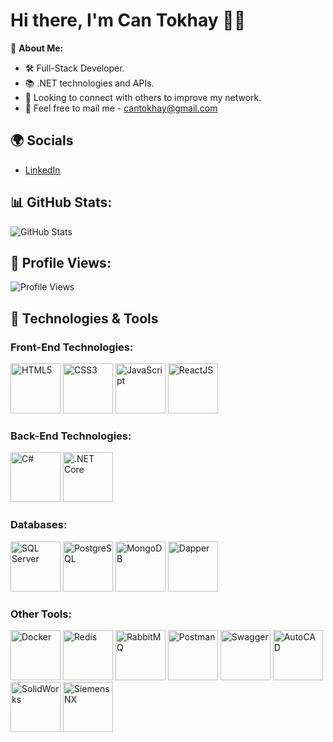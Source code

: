 # Hi there, I'm Can Tokhay 👋🏼

🌟 **About Me:**
- 🛠️ Full-Stack Developer.
- 📚 .NET technologies and APIs.
- 🤝 Looking to connect with others to improve my network.
- 📧 Feel free to mail me - cantokhay@gmail.com

## 🌍 Socials
- [LinkedIn](https://www.linkedin.com/in/cantokhay)

## 📊 GitHub Stats:
![GitHub Stats](https://github-readme-stats.vercel.app/api?username=cantokhay&show_icons=true&hide_title=true&count_private=true&theme=radical)

## 👀 Profile Views:
![Profile Views](https://komarev.com/ghpvc/?username=cantokhay)

## 🚀 Technologies & Tools

### Front-End Technologies:
<img src="https://upload.wikimedia.org/wikipedia/commons/6/6c/HTML5_logo_and_wordmark.svg" alt="HTML5" width="80"/> 
<img src="https://upload.wikimedia.org/wikipedia/commons/3/3c/CSS3_logo_and_wordmark.svg" alt="CSS3" width="80"/> 
<img src="https://upload.wikimedia.org/wikipedia/commons/9/9c/JavaScript-logo.png" alt="JavaScript" width="80"/> 
<img src="https://upload.wikimedia.org/wikipedia/commons/a/a7/React-icon.svg" alt="ReactJS" width="80"/> 

### Back-End Technologies:
<img src="https://upload.wikimedia.org/wikipedia/commons/5/5f/C_Sharp_logo.png" alt="C#" width="80"/> 
<img src="https://dotnet.microsoft.com/static/images/logo.svg" alt=".NET Core" width="80"/> 

### Databases:
<img src="https://upload.wikimedia.org/wikipedia/commons/2/29/Microsoft_SQL_Server_logo.png" alt="SQL Server" width="80"/> 
<img src="https://upload.wikimedia.org/wikipedia/commons/9/9b/Postgresql_logo.3colors-vertical.svg" alt="PostgreSQL" width="80"/> 
<img src="https://www.mongodb.com/assets/images/global/leaf.svg" alt="MongoDB" width="80"/> 
<img src="https://dapper-tutorial.net/images/dapper-logo.png" alt="Dapper" width="80"/> 

### Other Tools:
<img src="https://www.docker.com/wp-content/uploads/2022/03/horizontal-logo-monochromatic-white.png" alt="Docker" width="80"/> 
<img src="https://redis.io/images/redis-white.svg" alt="Redis" width="80"/> 
<img src="https://www.rabbitmq.com/img/rabbitmq_logo.svg" alt="RabbitMQ" width="80"/> 
<img src="https://www.postman.com/assets/logos/postman-icon.svg" alt="Postman" width="80"/> 
<img src="https://upload.wikimedia.org/wikipedia/commons/8/82/Swagger_logo.svg" alt="Swagger" width="80"/> 
<img src="https://upload.wikimedia.org/wikipedia/commons/6/6c/AutoCAD_Logo.png" alt="AutoCAD" width="80"/> 
<img src="https://upload.wikimedia.org/wikipedia/commons/1/18/SolidWorks_Logo.svg" alt="SolidWorks" width="80"/> 
<img src="https://upload.wikimedia.org/wikipedia/commons/c/c9/Siemens_NX_logo.svg" alt="Siemens NX" width="80"/> 
